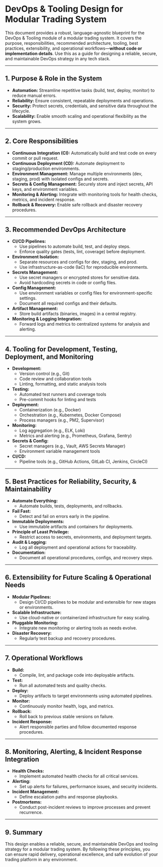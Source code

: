 # DevOps & Tooling Design for Modular Trading System

This document provides a robust, language-agnostic blueprint for the DevOps & Tooling module of a modular trading system. It covers the purpose, responsibilities, recommended architecture, tooling, best practices, extensibility, and operational workflows—**without code or implementation details**. Use this as a guide for designing a reliable, secure, and maintainable DevOps strategy in any tech stack.

---

## 1. Purpose & Role in the System

- **Automation:** Streamline repetitive tasks (build, test, deploy, monitor) to reduce manual errors.
- **Reliability:** Ensure consistent, repeatable deployments and operations.
- **Security:** Protect secrets, credentials, and sensitive data throughout the lifecycle.
- **Scalability:** Enable smooth scaling and operational flexibility as the system grows.

---

## 2. Core Responsibilities

- **Continuous Integration (CI):** Automatically build and test code on every commit or pull request.
- **Continuous Deployment (CD):** Automate deployment to staging/production environments.
- **Environment Management:** Manage multiple environments (dev, staging, prod) with isolated configs and secrets.
- **Secrets & Config Management:** Securely store and inject secrets, API keys, and environment variables.
- **Monitoring & Alerting:** Integrate with monitoring tools for health checks, metrics, and incident response.
- **Rollback & Recovery:** Enable safe rollback and disaster recovery procedures.

---

## 3. Recommended DevOps Architecture

- **CI/CD Pipelines:**
  - Use pipelines to automate build, test, and deploy steps.
  - Enforce quality gates (tests, lint, coverage) before deployment.
- **Environment Isolation:**
  - Separate resources and configs for dev, staging, and prod.
  - Use infrastructure-as-code (IaC) for reproducible environments.
- **Secrets Management:**
  - Use secret managers or encrypted stores for sensitive data.
  - Avoid hardcoding secrets in code or config files.
- **Config Management:**
  - Use environment variables or config files for environment-specific settings.
  - Document all required configs and their defaults.
- **Artifact Management:**
  - Store build artifacts (binaries, images) in a central registry.
- **Monitoring & Logging Integration:**
  - Forward logs and metrics to centralized systems for analysis and alerting.

---

## 4. Tooling for Development, Testing, Deployment, and Monitoring

- **Development:**
  - Version control (e.g., Git)
  - Code review and collaboration tools
  - Linting, formatting, and static analysis tools
- **Testing:**
  - Automated test runners and coverage tools
  - Pre-commit hooks for linting and tests
- **Deployment:**
  - Containerization (e.g., Docker)
  - Orchestration (e.g., Kubernetes, Docker Compose)
  - Process managers (e.g., PM2, Supervisor)
- **Monitoring:**
  - Log aggregation (e.g., ELK, Loki)
  - Metrics and alerting (e.g., Prometheus, Grafana, Sentry)
- **Secrets & Config:**
  - Secret managers (e.g., Vault, AWS Secrets Manager)
  - Environment variable management tools
- **CI/CD:**
  - Pipeline tools (e.g., GitHub Actions, GitLab CI, Jenkins, CircleCI)

---

## 5. Best Practices for Reliability, Security, & Maintainability

- **Automate Everything:**
  - Automate builds, tests, deployments, and rollbacks.
- **Fail Fast:**
  - Detect and fail on errors early in the pipeline.
- **Immutable Deployments:**
  - Use immutable artifacts and containers for deployments.
- **Principle of Least Privilege:**
  - Restrict access to secrets, environments, and deployment targets.
- **Audit & Logging:**
  - Log all deployment and operational actions for traceability.
- **Documentation:**
  - Document all operational procedures, configs, and recovery steps.

---

## 6. Extensibility for Future Scaling & Operational Needs

- **Modular Pipelines:**
  - Design CI/CD pipelines to be modular and extensible for new stages or environments.
- **Scalable Infrastructure:**
  - Use cloud-native or containerized infrastructure for easy scaling.
- **Pluggable Monitoring:**
  - Integrate new monitoring or alerting tools as needs evolve.
- **Disaster Recovery:**
  - Regularly test backup and recovery procedures.

---

## 7. Operational Workflows

- **Build:**
  - Compile, lint, and package code into deployable artifacts.
- **Test:**
  - Run all automated tests and quality checks.
- **Deploy:**
  - Deploy artifacts to target environments using automated pipelines.
- **Monitor:**
  - Continuously monitor health, logs, and metrics.
- **Rollback:**
  - Roll back to previous stable versions on failure.
- **Incident Response:**
  - Alert responsible parties and follow documented response procedures.

---

## 8. Monitoring, Alerting, & Incident Response Integration

- **Health Checks:**
  - Implement automated health checks for all critical services.
- **Alerting:**
  - Set up alerts for failures, performance issues, and security incidents.
- **Incident Management:**
  - Define escalation paths and response playbooks.
- **Postmortems:**
  - Conduct post-incident reviews to improve processes and prevent recurrence.

---

## 9. Summary

This design enables a reliable, secure, and maintainable DevOps and tooling strategy for a modular trading system. By following these principles, you can ensure rapid delivery, operational excellence, and safe evolution of your trading platform in any environment.
